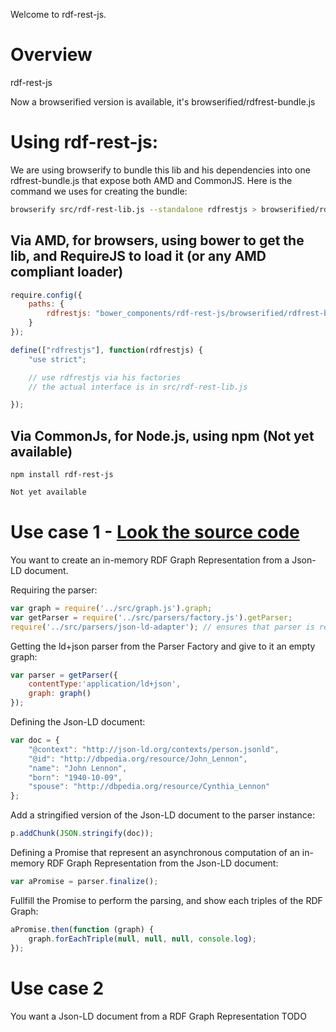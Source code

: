 Welcome to rdf-rest-js.
# Overview
rdf-rest-js

Now a browserified version is available, it's browserified/rdfrest-bundle.js

# Using rdf-rest-js:

We are using browserify to bundle this lib and his dependencies into one rdfrest-bundle.js that expose both AMD and CommonJS.
Here is the command we uses for creating the bundle:

```bash
browserify src/rdf-rest-lib.js --standalone rdfrestjs > browserified/rdfrest-bundle.js
```

## Via AMD, for browsers, using bower to get the lib, and RequireJS to load it (or any AMD compliant loader)

```js
require.config({
    paths: {
        rdfrestjs: "bower_components/rdf-rest-js/browserified/rdfrest-bundle"
    }
});

define(["rdfrestjs"], function(rdfrestjs) {
    "use strict";

    // use rdfrestjs via his factories
    // the actual interface is in src/rdf-rest-lib.js

});


```

## Via CommonJs, for Node.js, using npm (Not yet available)

```
npm install rdf-rest-js
```

```js
Not yet available
```

# Use case 1 - [Look the source code](https://github.com/StatelessCat/simple-rdf.js/blob/master/examples/usecase1.js)
You want to create an in-memory RDF Graph Representation from a Json-LD document.

Requiring the parser:
```js
var graph = require('../src/graph.js').graph;
var getParser = require('../src/parsers/factory.js').getParser;
require('../src/parsers/json-ld-adapter'); // ensures that parser is registered
```

Getting the ld+json parser from the Parser Factory and give to it an empty graph:
```js
var parser = getParser({
    contentType:'application/ld+json',
    graph: graph()
});
```

Defining the Json-LD document:
```js
var doc = {
    "@context": "http://json-ld.org/contexts/person.jsonld",
    "@id": "http://dbpedia.org/resource/John_Lennon",
    "name": "John Lennon",
    "born": "1940-10-09",
    "spouse": "http://dbpedia.org/resource/Cynthia_Lennon"
};
```

Add a stringified version of the Json-LD document to the parser instance:
```js
p.addChunk(JSON.stringify(doc));
```

Defining a Promise that represent an asynchronous computation of an in-memory RDF Graph Representation from the Json-LD document:
```js
var aPromise = parser.finalize();
```

Fullfill the Promise to perform the parsing, and show each triples of the RDF Graph:
```js
aPromise.then(function (graph) {
    graph.forEachTriple(null, null, null, console.log);
});
```

# Use case 2
You want a Json-LD document from a RDF Graph Representation
TODO

